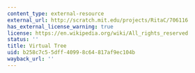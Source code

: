 ```yaml
---
content_type: external-resource
external_url: http://scratch.mit.edu/projects/RitaC/706116
has_external_license_warning: true
license: https://en.wikipedia.org/wiki/All_rights_reserved
status: ''
title: Virtual Tree
uid: b258c7c5-5dff-4099-8c64-817af9ec104b
wayback_url: ''
---
```

